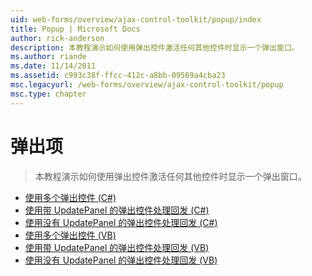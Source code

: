 ```yaml
---
uid: web-forms/overview/ajax-control-toolkit/popup/index
title: Popup | Microsoft Docs
author: rick-anderson
description: 本教程演示如何使用弹出控件激活任何其他控件时显示一个弹出窗口。
ms.author: riande
ms.date: 11/14/2011
ms.assetid: c993c38f-ffcc-412c-a8bb-09569a4cba23
msc.legacyurl: /web-forms/overview/ajax-control-toolkit/popup
msc.type: chapter
---
```

<a name="popup"></a>弹出项
====================
> 本教程演示如何使用弹出控件激活任何其他控件时显示一个弹出窗口。


- [使用多个弹出控件 (C#)](using-multiple-popup-controls-cs.md)
- [使用带 UpdatePanel 的弹出控件处理回发 (C#)](handling-postbacks-from-a-popup-control-with-an-updatepanel-cs.md)
- [使用没有 UpdatePanel 的弹出控件处理回发 (C#)](handling-postbacks-from-a-popup-control-without-an-updatepanel-cs.md)
- [使用多个弹出控件 (VB)](using-multiple-popup-controls-vb.md)
- [使用带 UpdatePanel 的弹出控件处理回发 (VB)](handling-postbacks-from-a-popup-control-with-an-updatepanel-vb.md)
- [使用没有 UpdatePanel 的弹出控件处理回发 (VB)](handling-postbacks-from-a-popup-control-without-an-updatepanel-vb.md)
